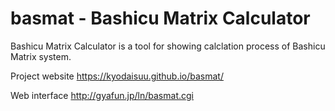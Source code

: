 # basmat - Bashicu Matrix Calculator

Bashicu Matrix Calculator is a tool for showing calclation process of Bashicu Matrix system.

Project website
https://kyodaisuu.github.io/basmat/

Web interface
http://gyafun.jp/ln/basmat.cgi
